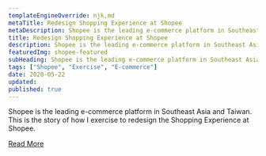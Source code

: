 ```yaml
---
templateEngineOverride: njk,md
metaTitle: Redesign Shopping Experience at Shopee
metaDescription: Shopee is the leading e-commerce platform in Southeast Asia and Taiwan. This is the story of how I exercise to redesign the Shopping Experience at Shopee.
title: Redesign Shopping Experience at Shopee
description: Shopee is the leading e-commerce platform in Southeast Asia and Taiwan. This is the story of how I exercise to redesign the Shopping Experience at Shopee.
featuredImg: shopee-featured
subHeading: Shopee is the leading e-commerce platform in Southeast Asia and Taiwan. This is the story of how I exercise to redesign the Shopping Experience at Shopee.
tags: ["Shopee", "Exercise", "E-commerce"]
date: 2020-05-22
updated:
published: true
---
```


<div class="col-start-3 col-end-9">

Shopee is the leading e-commerce platform in Southeast Asia and Taiwan. This is the story of how I exercise to redesign the Shopping Experience at Shopee.

[Read More](https://paper.dropbox.com/doc/Redesign-Shopping-Experience-at-Shopee-English--BL5tmQLidLTJeWm3bJFwAAaMAQ-qNAUJVnpyKlGvY4FxDEWM)
